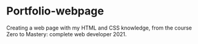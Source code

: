 # Portfolio-webpage
Creating a web page with my HTML and CSS knowledge, from the course Zero to Mastery: complete web developer 2021.

